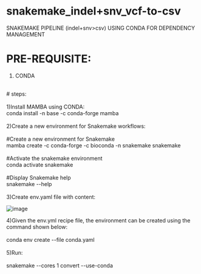 # snakemake_indel+snv_vcf-to-csv
SNAKEMAKE PIPELINE (indel+snv>csv) USING CONDA FOR DEPENDENCY MANAGEMENT
<br>
# PRE-REQUISITE:
1) CONDA
<br>
# steps:
<br>
<br>
1)Install MAMBA using CONDA:
<br>
conda install -n base -c conda-forge mamba
<br>
<br>
2)Create a new environment for Snakemake workflows:
<br>
<br>
#Create a new environment for Snakemake
<br>
mamba create -c conda-forge -c bioconda -n snakemake snakemake
<br>
<br>
#Activate the snakemake environment
<br>
conda activate snakemake
<br>
<br>
#Display Snakemake help
<br>
snakemake --help
<br>
<br>
3)Create env.yaml file with content: 

![image](https://github.com/user-attachments/assets/320eaecc-af57-4998-b374-5d446775366f)

4)Given the env.yml recipe file, the environment can be created using the command shown below:
<br>
<br>
conda env create --file conda.yaml
<br>
<br>
5)Run:
<br>
<br>
snakemake --cores 1 convert --use-conda
